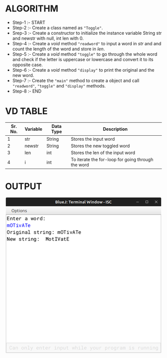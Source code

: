# ALGORITHM

- Step-1 :- START
- Step-2 :- Create a class named as `"Toggle"`.
- Srep-3 :- Create a constructor to initialize the instance variable String str and newstr with null, int len with 0.
- Step-4 :- Create a *void* method `"readword"` to input a word in *str* and and count the length of the word and store in *len*.
- Step-5 :- Create a *void* method `"toggle"` to go through the whole word and check if the letter is uppercase or lowercase and convert it to its opposite case.
- Step-6 :- Create a *void* method `"display"` to print the original and the new word.
- Step-7 :- Create the `"main"` method to create a object and call `"readword"`, `"toggle"` and `"display"` methods.
- Step-8 :- END

# VD TABLE

| Sr. No. | Variable | Data Type | Description |
| --- | --- | --- | --- |
| 1 | str | String | Stores the input word |
| 2 | newstr | String | Stores the new toggled word |
| 3 | len | int | Stores the len of the input word |
| 4 | i | int | To iterate the for-loop for going through the word |

# OUTPUT

<p align="center">
<img width="auto" height="auto" alt="output" src="./output.png">
</p>